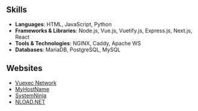 ## Skills
- **Languages**: HTML, JavaScript, Python
- **Frameworks & Libraries**: Node.js, Vue.js, Vuetify.js, Express.js, Next.js, React
- **Tools & Technologies**: NGINX, Caddy, Apache WS
- **Databases**: MariaDB, PostgreSQL, MySQL

## Websites
- [Vuexec Network](https://vuexec.com/)
- [MyHostName](https://my-host.name/)
- [SystemNinja](https://system.ninja/)
- [NLOAD.NET](https://nload.net/)

<!---
Vuexec/Vuexec is a ✨ special ✨ repository because its `README.md` (this file) appears on your GitHub profile.
You can click the Preview link to take a look at your changes.
--->

